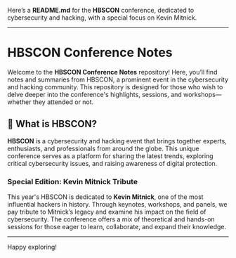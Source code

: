 Here’s a **README.md** for the **HBSCON** conference, dedicated to cybersecurity and hacking, with a special focus on Kevin Mitnick. 

---

# HBSCON Conference Notes

Welcome to the **HBSCON Conference Notes** repository! Here, you’ll find notes and summaries from HBSCON, a prominent event in the cybersecurity and hacking community. This repository is designed for those who wish to delve deeper into the conference's highlights, sessions, and workshops—whether they attended or not.

## 🎯 What is HBSCON?

**HBSCON** is a cybersecurity and hacking event that brings together experts, enthusiasts, and professionals from around the globe. This unique conference serves as a platform for sharing the latest trends, exploring critical cybersecurity issues, and raising awareness of digital protection.

### Special Edition: Kevin Mitnick Tribute

This year's HBSCON is dedicated to **Kevin Mitnick**, one of the most influential hackers in history. Through keynotes, workshops, and panels, we pay tribute to Mitnick’s legacy and examine his impact on the field of cybersecurity. The conference offers a mix of theoretical and hands-on sessions for those eager to learn, collaborate, and expand their knowledge.


---

Happy exploring!
